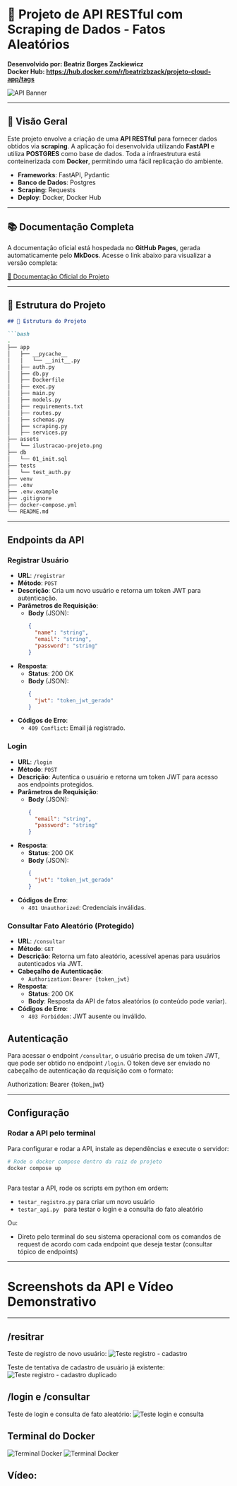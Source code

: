 # 🎯 Projeto de API RESTful com Scraping de Dados - Fatos Aleatórios

**Desenvolvido por: Beatriz Borges Zackiewicz**  
**Docker Hub: https://hub.docker.com/r/beatrizbzack/projeto-cloud-app/tags**

![API Banner](./assets/ilustracao-projeto.png)  
<!-- Adicione uma imagem representativa do projeto -->

---

## 📖 Visão Geral

Este projeto envolve a criação de uma **API RESTful** para fornecer dados obtidos via **scraping**. A aplicação foi desenvolvida utilizando **FastAPI** e utiliza **POSTGRES** como base de dados. Toda a infraestrutura está conteinerizada com **Docker**, permitindo uma fácil replicação do ambiente.

- **Frameworks**: FastAPI, Pydantic
- **Banco de Dados**: Postgres
- **Scraping**: Requests
- **Deploy**: Docker, Docker Hub

---

## 📚 Documentação Completa

A documentação oficial está hospedada no **GitHub Pages**, gerada automaticamente pelo **MkDocs**. Acesse o link abaixo para visualizar a versão completa:

[📄 Documentação Oficial do Projeto](https://seu-usuario.github.io/seu-projeto)

---

## 📂 Estrutura do Projeto

```markdown
## 📂 Estrutura do Projeto

```bash
.
├── app
│   ├── __pycache__
│   │   └── __init__.py
│   ├── auth.py
│   ├── db.py
│   ├── Dockerfile
│   ├── exec.py
│   ├── main.py
│   ├── models.py
│   ├── requirements.txt
│   ├── routes.py
│   ├── schemas.py
│   ├── scraping.py
│   ├── services.py
├── assets
│   └── ilustracao-projeto.png
├── db
│   └── 01_init.sql
├── tests
│   └── test_auth.py
├── venv
├── .env
├── .env.example
├── .gitignore
├── docker-compose.yml
└── README.md
```
--- 
## Endpoints da API
### **Registrar Usuário**

- **URL**: `/registrar`
- **Método**: `POST`
- **Descrição**: Cria um novo usuário e retorna um token JWT para autenticação.
- **Parâmetros de Requisição**:
  - **Body** (JSON):
    ```json
    {
      "name": "string",
      "email": "string",
      "password": "string"
    }
    ```
- **Resposta**:
  - **Status**: 200 OK
  - **Body** (JSON):
    ```json
    {
      "jwt": "token_jwt_gerado"
    }
    ```
- **Códigos de Erro**:
  - `409 Conflict`: Email já registrado.

### **Login**

- **URL**: `/login`
- **Método**: `POST`
- **Descrição**: Autentica o usuário e retorna um token JWT para acesso aos endpoints protegidos.
- **Parâmetros de Requisição**:
  - **Body** (JSON):
    ```json
    {
      "email": "string",
      "password": "string"
    }
    ```
- **Resposta**:
  - **Status**: 200 OK
  - **Body** (JSON):
    ```json
    {
      "jwt": "token_jwt_gerado"
    }
    ```
- **Códigos de Erro**:
  - `401 Unauthorized`: Credenciais inválidas.

### **Consultar Fato Aleatório (Protegido)**

- **URL**: `/consultar`
- **Método**: `GET`
- **Descrição**: Retorna um fato aleatório, acessível apenas para usuários autenticados via JWT.
- **Cabeçalho de Autenticação**:
  - `Authorization`: `Bearer {token_jwt}`
- **Resposta**:
  - **Status**: 200 OK
  - **Body**: Resposta da API de fatos aleatórios (o conteúdo pode variar).
- **Códigos de Erro**:
  - `403 Forbidden`: JWT ausente ou inválido.

## Autenticação

Para acessar o endpoint `/consultar`, o usuário precisa de um token JWT, que pode ser obtido no endpoint `/login`. O token deve ser enviado no cabeçalho de autenticação da requisição com o formato:

Authorization: Bearer {token_jwt}

--- 
## Configuração

### Rodar a API pelo terminal
Para configurar e rodar a API, instale as dependências e execute o servidor:

```bash
# Rode o docker compose dentro da raiz do projeto
docker compose up
 
``` 

Para testar a API, rode os scripts em python em ordem:
- ``testar_registro.py`` para criar um novo usuário
- ``testar_api.py `` para testar o login e a consulta do fato aleatório

Ou:
- Direto pelo terminal do seu sistema operacional com os comandos de request de acordo com cada endpoint que deseja testar (consultar tópico de endpoints)

---
# Screenshots da API e Vídeo Demonstrativo
--- 
## /resitrar
Teste de registro de novo usuário:
![Teste registro - cadastro](./assets/test-register-1.png)  

Teste de tentativa de cadastro de usuário já existente:
![Teste registro - cadastro duplicado](./assets/test-register-2.png)  

## /login e /consultar
Teste de login e consulta de fato aleatório:
![Teste login e consulta](./assets/test-login-consultar.png)  

## Terminal do Docker
![Terminal Docker](./assets/test-terminal-1.png)
![Terminal Docker](./assets/test-terminal-2.png)


## Vídeo: